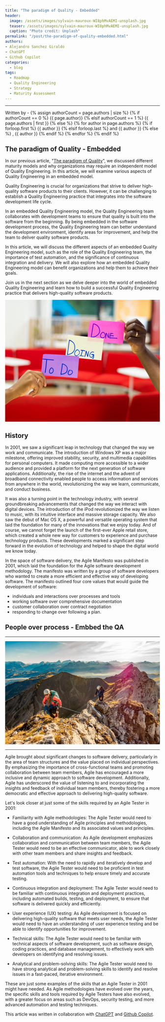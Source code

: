 ```yaml
---
title: "The paradigm of Quality - Embedded"
header:
  image: /assets/images/sylvain-mauroux-WI8phMvAEMI-unsplash.jpg
  teaser: /assets/images/sylvain-mauroux-WI8phMvAEMI-unsplash.jpg
  caption: "Photo credit: Unplash"
permalink: "/post/the-paradigm-of-quality-embedded.html"
authors:
- Alejandro Sanchez Giraldo
- ChatGPT
- Github Copilot
categories:
  - blog
tags:
  - Roadmap
  - Quality Engineering
  - Strategy
  - Maturity Assessment 
---
```


<hr>
<p>
 Written by -
{% assign authorCount = page.authors | size %}
{% if authorCount == 0 %}
   {{ page.author}}
{% elsif authorCount == 1 %}
    {{ page.authors | first }}         
{% else %}
    {% for author in page.authors %}
        {% if forloop.first %}
            {{ author }}
        {% elsif forloop.last %}
            and {{ author }}
        {% else %}
            , {{ author }}
        {% endif %}
    {% endfor %}
{% endif %}
</p>

## The paradigm of Quality - Embedded

In our previous article, "[The paradigm of Quality](/post/the-paradigm-of-quality.html)", we discussed different maturity models and why organizations may require an independent model of Quality Engineering. In this article, we will examine various aspects of Quality Engineering in an embedded model.

Quality Engineering is crucial for organizations that strive to deliver high-quality software products to their clients. However, it can be challenging to establish a Quality Engineering practice that integrates into the software development life cycle.

In an embedded Quality Engineering model, the Quality Engineering team collaborates with development teams to ensure that quality is built into the software from the beginning. By being embedded in the software development process, the Quality Engineering team can better understand the development environment, identify areas for improvement, and help the team to deliver quality software products.

In this article, we will discuss the different aspects of an embedded Quality Engineering model, such as the role of the Quality Engineering team, the importance of test automation, and the significance of continuous integration and delivery. We will also explore how an embedded Quality Engineering model can benefit organizations and help them to achieve their goals.

Join us in the next section as we delve deeper into the world of embedded Quality Engineering and learn how to build a successful Quality Engineering practice that delivers high-quality software products.

![Agile](/assets/images/eden-constantino-agile-unsplash.jpg)


## History

In 2001, we saw a significant leap in technology that changed the way we work and communicate. The introduction of Windows XP was a major milestone, offering improved stability, security, and multimedia capabilities for personal computers. It made computing more accessible to a wider audience and provided a platform for the next generation of software applications. Additionally, the rise of the internet and the advent of broadband connectivity enabled people to access information and services from anywhere in the world, revolutionizing the way we learn, communicate, and conduct business.

It was also a turning point in the technology industry, with several groundbreaking advancements that changed the way we interact with digital devices. The introduction of the iPod revolutionized the way we listen to music, with its intuitive interface and massive storage capacity. We also saw the debut of Mac OS X, a powerful and versatile operating system that laid the foundation for many of the innovations that we enjoy today. And of course, we cannot forget the launch of the first-ever Apple retail store, which created a whole new way for customers to experience and purchase technology products. These developments marked a significant step forward in the evolution of technology and helped to shape the digital world we know today.

In the space of software delivery, the Agile Manifesto was published in 2001, which laid the foundation for the Agile software development methodology. The manifesto was written by a group of software developers who wanted to create a more efficient and effective way of developing software. The manifesto outlined four core values that would guide the development of software: 

- individuals and interactions over processes and tools
- working software over comprehensive documentation
- customer collaboration over contract negotiation
- responding to change over following a plan.

## People over process - Embbed the QA

<hr>

![People](/assets/images/sylvain-mauroux-WI8phMvAEMI-unsplash.jpg)

<hr>


Agile brought about significant changes to software delivery, particularly in the area of team structures and the value placed on individual perspectives. By emphasizing the importance of cross-functional teams and promoting collaboration between team members, Agile has encouraged a more inclusive and dynamic approach to software development. Additionally, Agile has underscored the value of listening to and incorporating the insights and feedback of individual team members, thereby fostering a more democratic and effective approach to delivering high-quality software.

Let's look closer at just some of the skills required by an Agile Tester in 2001:

- Familiarity with Agile methodologies: The Agile Tester would need to have a good understanding of Agile principles and methodologies, including the Agile Manifesto and its associated values and principles.

- Collaboration and communication: As Agile development emphasizes collaboration and communication between team members, the Agile Tester would need to be an effective communicator, able to work closely with other team members and share insights and feedback.

- Test automation: With the need to rapidly and iteratively develop and test software, the Agile Tester would need to be proficient in test automation tools and techniques to help ensure timely and accurate testing.

- Continuous integration and deployment: The Agile Tester would need to be familiar with continuous integration and deployment practices, including automated builds, testing, and deployment, to ensure that software is delivered quickly and efficiently.

- User experience (UX) testing: As Agile development is focused on delivering high-quality software that meets user needs, the Agile Tester would need to have an understanding of user experience testing and be able to identify opportunities for improvement.

- Technical skills: The Agile Tester would need to be familiar with technical aspects of software development, such as software design, coding practices, and database management, to effectively work with developers on identifying and resolving issues.

- Analytical and problem-solving skills: The Agile Tester would need to have strong analytical and problem-solving skills to identify and resolve issues in a fast-paced, iterative environment.

These are just some examples of the skills that an Agile Tester in 2001 might have needed. As Agile methodologies have evolved over the years, the specific skills and tools required by Agile Testers have also evolved, with a greater focus on areas such as DevOps, security testing, and more advanced automation and testing techniques.



This article was written in collaboration with [ChatGPT](https://chat.openai.com/chat) and [Github Copilot](https://copilot.github.com/).

